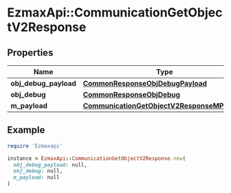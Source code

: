 # EzmaxApi::CommunicationGetObjectV2Response

## Properties

| Name | Type | Description | Notes |
| ---- | ---- | ----------- | ----- |
| **obj_debug_payload** | [**CommonResponseObjDebugPayload**](CommonResponseObjDebugPayload.md) |  |  |
| **obj_debug** | [**CommonResponseObjDebug**](CommonResponseObjDebug.md) |  | [optional] |
| **m_payload** | [**CommunicationGetObjectV2ResponseMPayload**](CommunicationGetObjectV2ResponseMPayload.md) |  |  |

## Example

```ruby
require 'Ezmaxapi'

instance = EzmaxApi::CommunicationGetObjectV2Response.new(
  obj_debug_payload: null,
  obj_debug: null,
  m_payload: null
)
```

